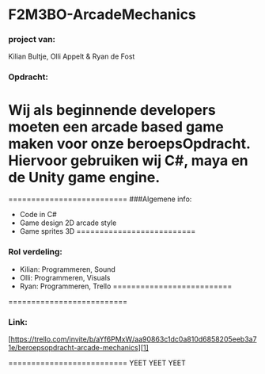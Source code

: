 # F2M3BO-ArcadeMechanics

### project van:
Kilian Bultje, Olli Appelt & Ryan de Fost

### Opdracht:
Wij als beginnende developers moeten een arcade based game maken voor onze beroepsOpdracht.
Hiervoor gebruiken wij C#, maya en de Unity game engine.
==========================


==========================
###Algemene info:

* Code in C#
* Game design 2D arcade style
* Game sprites 3D
==========================
### Rol verdeling:

* Kilian: Programmeren, Sound
* Olli: Programmeren, Visuals
* Ryan: Programmeren, Trello
==========================


==========================
### Link:
[https://trello.com/invite/b/aYf6PMxW/aa90863c1dc0a810d6858205eeb3a71e/beroepsopdracht-arcade-mechanics][1]

==========================
YEET YEET YEET
